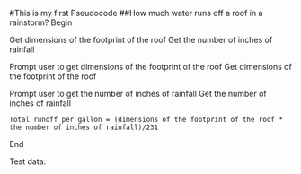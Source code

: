 #This is my first Pseudocode
##How much water runs off a roof in a rainstorm?
Begin

Get dimensions of the footprint of the roof
Get the number of inches of rainfall

Prompt user to get dimensions of the footprint of the roof
Get dimensions of the footprint of the roof

Prompt user to get the number of inches of rainfall
     Get the number of inches of rainfall

 

    Total runoff per gallon = (dimensions of the footprint of the roof * the number of inches of rainfall)/231



End

Test data:





